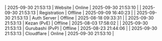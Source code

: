 | 2025-09-30 21:53:13 | Website | Online | 2025-09-30 21:53:10 |
| 2025-09-30 21:53:13 | Registration | Offline | 2025-09-09 16:40:23 |
| 2025-09-30 21:53:13 | Auth Server | Offline | 2025-08-18 09:33:31 |
| 2025-09-30 21:53:13 | Kezan (PvE) | Offline | 2025-08-03 17:58:02 |
| 2025-09-30 21:53:13 | Gurubashi (PvP) | Offline | 2025-08-23 21:44:06 |
| 2025-09-30 21:53:13 | Cloudflare | Online | 2025-09-30 21:53:10 |
